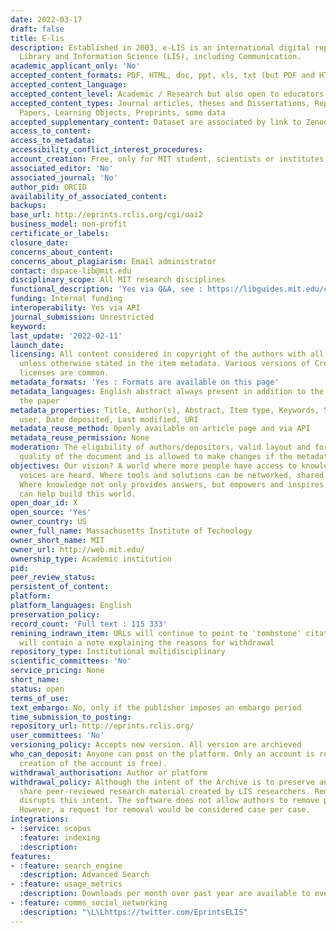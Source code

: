 ```yaml
---
date: 2022-03-17
draft: false
title: E-lis
description: Established in 2003, e-LIS is an international digital repository for
  Library and Information Science (LIS), including Communication.
academic_applicant_only: 'No'
accepted_content_formats: PDF, HTML, doc, ppt, xls, txt (but PDF and HTML are preferred)
accepted_content_language:
accepted_content_level: Academic / Research but also open to educators
accepted_content_types: Journal articles, theses and Dissertations, Reports and Working
  Papers, Learning Objects, Preprints, some data
accepted_supplementary_content: Dataset are associated by link to Zenodo (E-LIS Community)
access_to_content:
access_to_metadata:
accessibility_conflict_interest_procedures:
account_creation: Free, only for MIT student, scientists or institutes linked to MIT
associated_editor: 'No'
associated_journal: 'No'
author_pid: ORCID
availability_of_associated_content:
backups:
base_url: http://eprints.rclis.org/cgi/oai2
business_model: non-profit
certificate_or_labels:
closure_date:
concerns_about_content:
concerns_about_plagiarism: Email administrator
contact: dspace-lib@mit.edu
disciplinary_scope: All MIT research disciplines
functional_description: 'Yes via Q&A, see : https://libguides.mit.edu/c.php?g=176372&p=1158910'
funding: Internal funding
interoperability: Yes via API
journal_submission: Unrestricted
keyword:
last_update: '2022-02-11'
launch_date:
licensing: All content considered in copyright of the authors with all rights reserved,
  unless otherwise stated in the item metadata. Various versions of Creative Commons
  licenses are common.
metadata_formats: 'Yes : Formats are available on this page'
metadata_languages: English abstract always present in addition to the language of
  the paper
metadata_properties: Title, Author(s), Abstract, Item type, Keywords, Subjects, Depositing
  user, Date deposited, Last modified, URI
metadata_reuse_method: Openly available on article page and via API
metadata_reuse_permission: None
moderation: The eligibility of authors/depositors, valid layout and format, metadata
  quality of the document and is allowed to make changes if the metadata are incorrect.
objectives: Our vision? A world where more people have access to knowledge and more
  voices are heard. Where tools and solutions can be networked, shared, and “hacked.”
  Where knowledge not only provides answers, but empowers and inspires. We think libraries
  can help build this world.
open_doar_id: X
open_source: 'Yes'
owner_country: US
owner_full_name: Massachusetts Institute of Technology
owner_short_name: MIT
owner_url: http://web.mit.edu/
ownership_type: Academic institution
pid:
peer_review_status:
persistent_of_content:
platform:
platform_languages: English
preservation_policy:
record_count: 'Full text : 115 333'
remining_indrawn_item: URLs will continue to point to 'tombstone' citations. URLs
  will contain a note explaining the reasons for withdrawal
repository_type: Institutional multidisciplinary
scientific_committees: 'No'
service_pricing: None
short_name:
status: open
terms_of_use:
text_embargo: No, only if the publisher imposes an embargo period
time_submission_to_posting:
repository_url: http://eprints.rclis.org/
user_committees: 'No'
versioning_policy: Accepts new version. All version are archieved
who_can_deposit: Anyone can post on the platform. Only an account is required ( The
  creation of the account is free).
withdrawal_authorisation: Author or platform
withdrawal_policy: Although the intent of the Archive is to preserve and globally
  share peer-reviewed research material created by LIS researchers. Removal of material
  disrupts this intent. The software does not allow authors to remove papers automatically.
  However, a request for removal would be considered case per case.
integrations:
- :service: scopus
  :feature: indexing
  :description:
features:
- :feature: search_engine
  :description: Advanced Search
- :feature: usage_metrics
  :description: Downloads per month over past year are available to everyone
- :feature: comms_social_networking
  :description: "\L\Lhttps://twitter.com/EprintsELIS"
---
```




